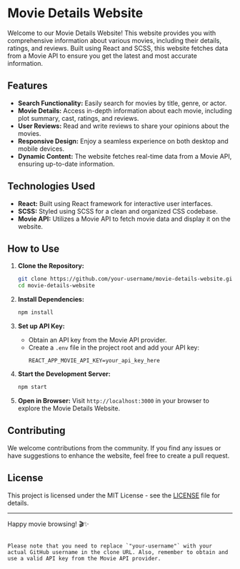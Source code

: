 # Movie Details Website

Welcome to our Movie Details Website! This website provides you with comprehensive information about various movies, including their details, ratings, and reviews. Built using React and SCSS, this website fetches data from a Movie API to ensure you get the latest and most accurate information.

## Features

- **Search Functionality:** Easily search for movies by title, genre, or actor.
- **Movie Details:** Access in-depth information about each movie, including plot summary, cast, ratings, and reviews.
- **User Reviews:** Read and write reviews to share your opinions about the movies.
- **Responsive Design:** Enjoy a seamless experience on both desktop and mobile devices.
- **Dynamic Content:** The website fetches real-time data from a Movie API, ensuring up-to-date information.

## Technologies Used

- **React:** Built using React framework for interactive user interfaces.
- **SCSS:** Styled using SCSS for a clean and organized CSS codebase.
- **Movie API:** Utilizes a Movie API to fetch movie data and display it on the website.

## How to Use

1. **Clone the Repository:**
   ```bash
   git clone https://github.com/your-username/movie-details-website.git
   cd movie-details-website
   ```

2. **Install Dependencies:**
   ```bash
   npm install
   ```

3. **Set up API Key:**
   - Obtain an API key from the Movie API provider.
   - Create a `.env` file in the project root and add your API key:
     ```
     REACT_APP_MOVIE_API_KEY=your_api_key_here
     ```

4. **Start the Development Server:**
   ```bash
   npm start
   ```

5. **Open in Browser:**
   Visit `http://localhost:3000` in your browser to explore the Movie Details Website.

## Contributing

We welcome contributions from the community. If you find any issues or have suggestions to enhance the website, feel free to create a pull request.

## License

This project is licensed under the MIT License - see the [LICENSE](LICENSE) file for details.

---

Happy movie browsing! 🎬✨
```

Please note that you need to replace `"your-username"` with your actual GitHub username in the clone URL. Also, remember to obtain and use a valid API key from the Movie API provider.
